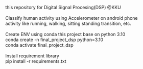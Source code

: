 this repository for Digital Signal Procesing(DSP) @KKU
<br><br>
Classify human activity using Accelerometer on android phone<br>
activity like running, walking, sitting standing transition, etc.
<br><br>
Create ENV using conda this project base on python 3.10<br>
    conda create -n final_project_dsp python=3.10<br>
    conda activate final_project_dsp
<br><br>
Install requirement library<br>
    pip install -r requirements.txt